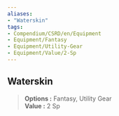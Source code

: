 ```yaml
---
aliases:
- "Waterskin"
tags:
- Compendium/CSRD/en/Equipment
- Equipment/Fantasy
- Equipment/Utility-Gear
- Equipment/Value/2-Sp
---
```


  
## Waterskin  
  
>  
> **Options :** Fantasy, Utility Gear  
> **Value :** 2 Sp